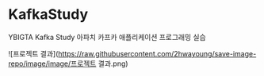 # KafkaStudy
YBIGTA Kafka Study 아파치 카프카 애플리케이션 프로그래밍 실습

![프로젝트 결과](https://raw.githubusercontent.com/2hwayoung/save-image-repo/image/image/프로젝트 결과.png)
